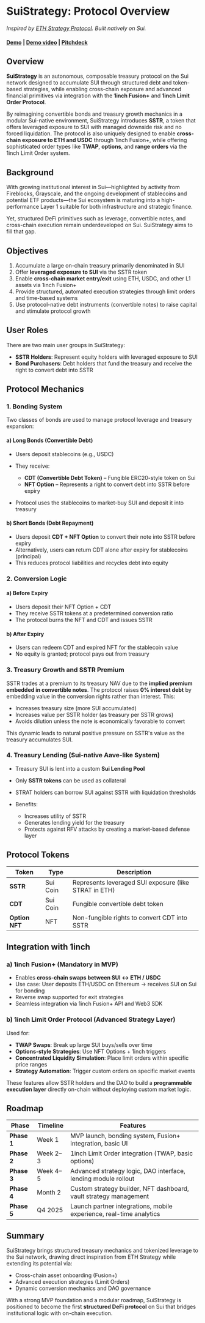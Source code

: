 # SuiStrategy: Protocol Overview

*Inspired by [ETH Strategy Protocol](https://www.ethstrat.xyz/). Built natively on Sui.*

#### [Demo]() | [Demo video]() | [Pitchdeck]()

## Overview

**SuiStrategy** is an autonomous, composable treasury protocol on the Sui network designed to accumulate SUI through structured debt and token-based strategies, while enabling cross-chain exposure and advanced financial primitives via integration with the **1inch Fusion+** and **1inch Limit Order Protocol**.

By reimagining convertible bonds and treasury growth mechanics in a modular Sui-native environment, SuiStrategy introduces **SSTR**, a token that offers leveraged exposure to SUI with managed downside risk and no forced liquidation. The protocol is also uniquely designed to enable **cross-chain exposure to ETH and USDC** through 1inch Fusion+, while offering sophisticated order types like **TWAP**, **options**, and **range orders** via the 1inch Limit Order system.

## Background

With growing institutional interest in Sui—highlighted by activity from Fireblocks, Grayscale, and the ongoing development of stablecoins and potential ETF products—the Sui ecosystem is maturing into a high-performance Layer 1 suitable for both infrastructure and strategic finance.

Yet, structured DeFi primitives such as leverage, convertible notes, and cross-chain execution remain underdeveloped on Sui. SuiStrategy aims to fill that gap.

## Objectives

1. Accumulate a large on-chain treasury primarily denominated in SUI
2. Offer **leveraged exposure to SUI** via the SSTR token
3. Enable **cross-chain market entry/exit** using ETH, USDC, and other L1 assets via 1inch Fusion+
4. Provide structured, automated execution strategies through limit orders and time-based systems
5. Use protocol-native debt instruments (convertible notes) to raise capital and stimulate protocol growth

## User Roles

There are two main user groups in SuiStrategy:

* **SSTR Holders**: Represent equity holders with leveraged exposure to SUI
* **Bond Purchasers**: Debt holders that fund the treasury and receive the right to convert debt into SSTR

## Protocol Mechanics

### 1. Bonding System

Two classes of bonds are used to manage protocol leverage and treasury expansion:

#### a) **Long Bonds (Convertible Debt)**

* Users deposit stablecoins (e.g., USDC)
* They receive:

  * **CDT (Convertible Debt Token)** – Fungible ERC20-style token on Sui
  * **NFT Option** – Represents a right to convert debt into SSTR before expiry
* Protocol uses the stablecoins to market-buy SUI and deposit it into treasury

#### b) **Short Bonds (Debt Repayment)**

* Users deposit **CDT + NFT Option** to convert their note into SSTR before expiry
* Alternatively, users can return CDT alone after expiry for stablecoins (principal)
* This reduces protocol liabilities and recycles debt into equity

### 2. Conversion Logic

#### a) **Before Expiry**

* Users deposit their NFT Option + CDT
* They receive SSTR tokens at a predetermined conversion ratio
* The protocol burns the NFT and CDT and issues SSTR

#### b) **After Expiry**

* Users can redeem CDT and expired NFT for the stablecoin value
* No equity is granted; protocol pays out from treasury

### 3. Treasury Growth and SSTR Premium

SSTR trades at a premium to its treasury NAV due to the **implied premium embedded in convertible notes**. The protocol raises **0% interest debt** by embedding value in the conversion rights rather than interest. This:

* Increases treasury size (more SUI accumulated)
* Increases value per SSTR holder (as treasury per SSTR grows)
* Avoids dilution unless the note is economically favorable to convert

This dynamic leads to natural positive pressure on SSTR's value as the treasury accumulates SUI.

### 4. Treasury Lending (Sui-native Aave-like System)

* Treasury SUI is lent into a custom **Sui Lending Pool**
* Only **SSTR tokens** can be used as collateral
* STRAT holders can borrow SUI against SSTR with liquidation thresholds
* Benefits:

  * Increases utility of SSTR
  * Generates lending yield for the treasury
  * Protects against RFV attacks by creating a market-based defense layer

## Protocol Tokens

| Token          | Type     | Description                                           |
| -------------- | -------- | ----------------------------------------------------- |
| **SSTR**       | Sui Coin | Represents leveraged SUI exposure (like STRAT in ETH) |
| **CDT**        | Sui Coin | Fungible convertible debt token                       |
| **Option NFT** | NFT      | Non-fungible rights to convert CDT into SSTR          |

## Integration with 1inch

### a) **1inch Fusion+** (Mandatory in MVP)

* Enables **cross-chain swaps between SUI ↔ ETH / USDC**
* Use case: User deposits ETH/USDC on Ethereum → receives SUI on Sui for bonding
* Reverse swap supported for exit strategies
* Seamless integration via 1inch Fusion+ API and Web3 SDK

### b) **1inch Limit Order Protocol** (Advanced Strategy Layer)

Used for:

* **TWAP Swaps**: Break up large SUI buys/sells over time
* **Options-style Strategies**: Use NFT Options + 1inch triggers
* **Concentrated Liquidity Simulation**: Place limit orders within specific price ranges
* **Strategy Automation**: Trigger custom orders on specific market events

These features allow SSTR holders and the DAO to build a **programmable execution layer** directly on-chain without deploying custom market logic.

## Roadmap

| Phase       | Timeline | Features                                                            |
| ----------- | -------- | ------------------------------------------------------------------- |
| **Phase 1** | Week 1   | MVP launch, bonding system, Fusion+ integration, basic UI           |
| **Phase 2** | Week 2–3 | 1inch Limit Order integration (TWAP, basic options)                 |
| **Phase 3** | Week 4–5 | Advanced strategy logic, DAO interface, lending module rollout      |
| **Phase 4** | Month 2  | Custom strategy builder, NFT dashboard, vault strategy management   |
| **Phase 5** | Q4 2025  | Launch partner integrations, mobile experience, real-time analytics |

## Summary

SuiStrategy brings structured treasury mechanics and tokenized leverage to the Sui network, drawing direct inspiration from ETH Strategy while extending its potential via:

* Cross-chain asset onboarding (Fusion+)
* Advanced execution strategies (Limit Orders)
* Dynamic conversion mechanics and DAO governance

With a strong MVP foundation and a modular roadmap, SuiStrategy is positioned to become the first **structured DeFi protocol** on Sui that bridges institutional logic with on-chain execution.
